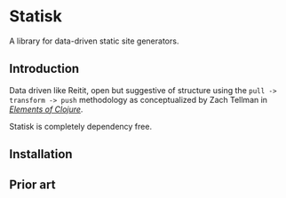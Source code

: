# Statisk
A library for data-driven static site generators.

## Introduction

Data driven like Reitit, open but suggestive of structure using the `pull -> transform -> push` methodology as conceptualized by Zach Tellman in [_Elements of Clojure_](https://elementsofclojure.com).

Statisk is completely dependency free.

## Installation

## Prior art
